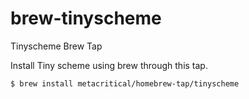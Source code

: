 # brew-tinyscheme
Tinyscheme Brew Tap

Install Tiny scheme using brew through this tap.

```sh
$ brew install metacritical/homebrew-tap/tinyscheme
```
